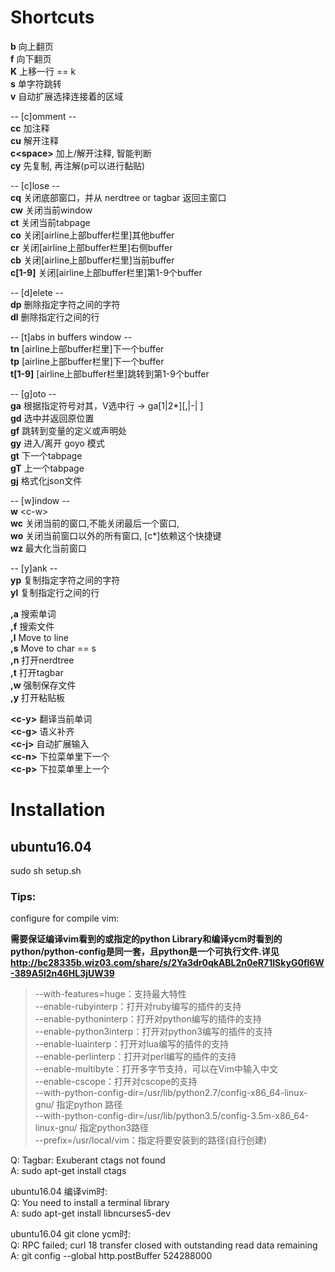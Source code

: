 
# Shortcuts  

**b** 向上翻页  
**f** 向下翻页  
**K** 上移一行 == k  
**s** 单字符跳转  
**v** 自动扩展选择连接着的区域  

-- [c]omment --  
**cc** 加注释  
**cu** 解开注释  
**c\<space\>** 加上/解开注释, 智能判断  
**cy** 先复制, 再注解(p可以进行黏贴)  

-- [c]lose --  
**cq** 关闭底部窗口，并从 nerdtree or tagbar 返回主窗口  
**cw** 关闭当前window  
**ct** 关闭当前tabpage  
**co** 关闭[airline上部buffer栏里]其他buffer  
**cr** 关闭[airline上部buffer栏里]右侧buffer  
**cb** 关闭[airline上部buffer栏里]当前buffer  
**c[1-9]** 关闭[airline上部buffer栏里]第1-9个buffer  

-- [d]elete --  
**dp** 删除指定字符之间的字符  
**dl** 删除指定行之间的行  

-- [t]abs in buffers window --  
**tn** [airline上部buffer栏里]下一个buffer  
**tp** [airline上部buffer栏里]下一个buffer  
**t[1-9]** [airline上部buffer栏里]跳转到第1-9个buffer  

-- [g]oto --  
**ga** 根据指定符号对其，V选中行 -> ga[1|2\*][,|-| ]  
**gd** 选中并返回原位置  
**gf** 跳转到变量的定义或声明处  
**gy** 进入/离开 goyo 模式  
**gt** 下一个tabpage  
**gT** 上一个tabpage  
**gj** 格式化json文件  

-- [w]indow --  
**w** \<c-w\>  
**wc** 关闭当前的窗口,不能关闭最后一个窗口,   
**wo** 关闭当前窗口以外的所有窗口, [c*]依赖这个快捷键  
**wz** 最大化当前窗口  

-- [y]ank --  
**yp** 复制指定字符之间的字符  
**yl** 复制指定行之间的行  

**,a** 搜索单词  
**,f** 搜索文件  
**,l** Move to line  
**,s** Move to char == s  
**,n** 打开nerdtree  
**,t** 打开tagbar  
**,w** 强制保存文件  
**,y** 打开粘贴板  

**\<c-y\>** 翻译当前单词  
**\<c-g\>** 语义补齐  
**\<c-j\>** 自动扩展输入  
**\<c-n\>** 下拉菜单里下一个  
**\<c-p\>** 下拉菜单里上一个  

# Installation   

## ubuntu16.04  
sudo sh setup.sh  

### Tips:  

configure for compile vim:  

**需要保证编译vim看到的或指定的python Library和编译ycm时看到的python/python-config是同一套，且python是一个可执行文件.详见 http://bc28335b.wiz03.com/share/s/2Ya3dr0qkABL2n0eR71ISkyG0fl6W-389A5l2n46HL3jUW39**

> --with-features=huge：支持最大特性  
> --enable-rubyinterp：打开对ruby编写的插件的支持  
> --enable-pythoninterp：打开对python编写的插件的支持  
> --enable-python3interp：打开对python3编写的插件的支持  
> --enable-luainterp：打开对lua编写的插件的支持  
> --enable-perlinterp：打开对perl编写的插件的支持  
> --enable-multibyte：打开多字节支持，可以在Vim中输入中文  
> --enable-cscope：打开对cscope的支持  
> --with-python-config-dir=/usr/lib/python2.7/config-x86_64-linux-gnu/ 指定python 路径  
> --with-python-config-dir=/usr/lib/python3.5/config-3.5m-x86_64-linux-gnu/ 指定python3路径  
> --prefix=/usr/local/vim：指定将要安装到的路径(自行创建)  

Q: Tagbar: Exuberant ctags not found  
A: sudo apt-get install ctags  

ubuntu16.04 编译vim时:  
Q: You need to install a terminal library  
A: sudo apt-get install libncurses5-dev  

ubuntu16.04 git clone ycm时:  
Q: RPC failed; curl 18 transfer closed with outstanding read data remaining  
A: git config --global http.postBuffer 524288000  

